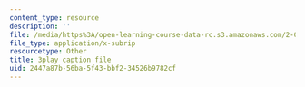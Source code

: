 ```yaml
---
content_type: resource
description: ''
file: /media/https%3A/open-learning-course-data-rc.s3.amazonaws.com/2-003sc-engineering-dynamics-fall-2011/2447a87b56ba5f43bbf234526b9782cf_wERH7LtoUuE.vtt
file_type: application/x-subrip
resourcetype: Other
title: 3play caption file
uid: 2447a87b-56ba-5f43-bbf2-34526b9782cf
---
```

